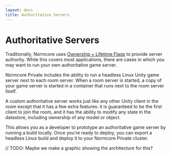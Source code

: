 ```yaml
---
layout: docs
title: Authoritative Servers
---
```

# Authoritative Servers
Traditionally, Normcore uses [Ownership + Lifetime Flags](../room/ownership-and-lifetime-flags) to provide server authority. While this covers most applications, there are cases in which you may want to run your own authoritative game server.

Normcore Private includes the ability to run a headless Linux Unity game server next to each room server. When a room server is started, a copy of your game server is started in a container that runs next to the room server itself.

A custom authoritative server works just like any other Unity client in the room except that it has a few extra features: it is guaranteed to be the first client to join the room, and it has the ability to modify any state in the datastore, including ownership of any model or object.

This allows you as a developer to prototype an authoritative game server by running a build locally. Once you're ready to deploy, you can export a headless Linux build and deploy it to your Normcore Private cluster.

// TODO: Maybe we make a graphic showing the architecture for this?
